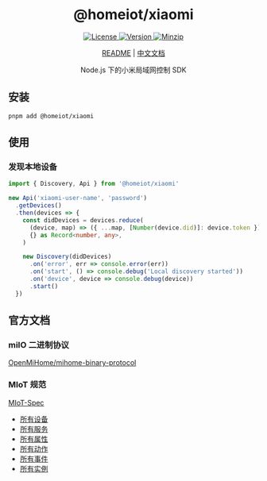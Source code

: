 <h1 align="center">@homeiot/xiaomi</h1>

<p align="center">
  <a href="https://github.com/qq15725/homeiot/blob/master/LICENSE" class="mr-3">
    <img src="https://img.shields.io/npm/l/homeiot.svg" alt="License">
  </a>
  <a href="https://www.npmjs.com/package/@homeiot/xiaomi">
    <img src="https://img.shields.io/npm/v/@homeiot/xiaomi.svg" alt="Version">
  </a>
  <a href="https://cdn.jsdelivr.net/npm/@homeiot/xiaomi/dist/index.js">
    <img src="https://img.shields.io/bundlephobia/minzip/@homeiot/xiaomi" alt="Minzip">
  </a>
</p>

<p align="center"><a href="README.md">README</a> | <a href="README_zh.md">中文文档</a></p>

<p align="center">Node.js 下的小米局域网控制 SDK</p>

## 安装

```shell
pnpm add @homeiot/xiaomi
```

## 使用

### 发现本地设备

```ts
import { Discovery, Api } from '@homeiot/xiaomi'

new Api('xiaomi-user-name', 'password')
  .getDevices()
  .then(devices => {
    const didDevices = devices.reduce(
      (device, map) => ({ ...map, [Number(device.did)]: device.token }),
      {} as Record<number, any>,
    )

    new Discovery(didDevices)
      .on('error', err => console.error(err))
      .on('start', () => console.debug('Local discovery started'))
      .on('device', device => console.debug(device))
      .start()
  })
```

## 官方文档

### miIO 二进制协议

[OpenMiHome/mihome-binary-protocol](https://github.com/OpenMiHome/mihome-binary-protocol/blob/master/doc/PROTOCOL.md)

### MIoT 规范

[MIoT-Spec](https://iot.mi.com/new/doc/tools-and-resources/design/spec/overall)

- [所有设备](http://miot-spec.org/miot-spec-v2/spec/devices)
- [所有服务](http://miot-spec.org/miot-spec-v2/spec/services)
- [所有属性](http://miot-spec.org/miot-spec-v2/spec/properties)
- [所有动作](http://miot-spec.org/miot-spec-v2/spec/actions)
- [所有事件](http://miot-spec.org/miot-spec-v2/spec/events)
- [所有实例](http://miot-spec.org/miot-spec-v2/instances?status=all)
